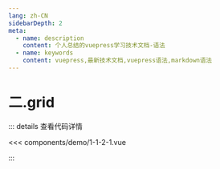 ```yaml
---
lang: zh-CN
sidebarDepth: 2
meta:
  - name: description
    content: 个人总结的vuepress学习技术文档-语法
  - name: keywords
    content: vuepress,最新技术文档,vuepress语法,markdown语法
---
```


# 二.grid

  <Container url="http://localhost:8090/resume/demo/?type=echarts&name=1-1-2-1.vue" />

::: details 查看代码详情

<<< components/demo/1-1-2-1.vue

:::